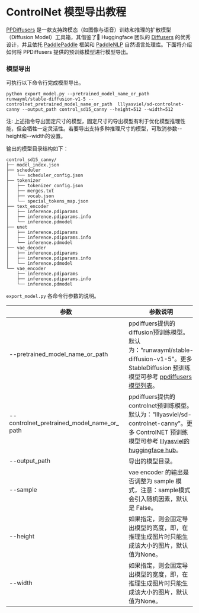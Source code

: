 # ControlNet 模型导出教程


[PPDiffusers](https://github.com/PaddlePaddle/PaddleNLP/tree/develop/ppdiffusers) 是一款支持跨模态（如图像与语音）训练和推理的扩散模型（Diffusion Model）工具箱，其借鉴了🤗 Huggingface 团队的 [Diffusers](https://github.com/huggingface/diffusers) 的优秀设计，并且依托 [PaddlePaddle](https://github.com/PaddlePaddle/Paddle) 框架和 [PaddleNLP](https://github.com/PaddlePaddle/PaddleNLP) 自然语言处理库。下面将介绍如何将 PPDiffusers 提供的预训练模型进行模型导出。

### 模型导出

可执行以下命令行完成模型导出。

```shell
python export_model.py --pretrained_model_name_or_path runwayml/stable-diffusion-v1-5 --controlnet_pretrained_model_name_or_path  lllyasviel/sd-controlnet-canny --output_path control_sd15_canny --height=512 --width=512
```
注: 上述指令导出固定尺寸的模型，固定尺寸的导出模型有利于优化模型推理性能，但会牺牲一定灵活性。若要导出支持多种推理尺寸的模型，可取消参数--height和--width的设置。

输出的模型目录结构如下：

```shell
control_sd15_canny/
├── model_index.json
├── scheduler
│   └── scheduler_config.json
├── tokenizer
│   ├── tokenizer_config.json
│   ├── merges.txt
│   ├── vocab.json
│   └── special_tokens_map.json
├── text_encoder
│   ├── inference.pdiparams
│   ├── inference.pdiparams.info
│   └── inference.pdmodel
├── unet
│   ├── inference.pdiparams
│   ├── inference.pdiparams.info
│   └── inference.pdmodel
├── vae_decoder
│   ├── inference.pdiparams
│   ├── inference.pdiparams.info
│   └── inference.pdmodel
└── vae_encoder
    ├── inference.pdiparams
    ├── inference.pdiparams.info
    └── inference.pdmodel
```


`export_model.py` 各命令行参数的说明。

| 参数 |参数说明 |
|----------|--------------|
| <span style="display:inline-block;width: 230pt"> --pretrained_model_name_or_path </span> | ppdiffuers提供的diffusion预训练模型。默认为："runwayml/stable-diffusion-v1-5"。更多 StableDiffusion 预训练模型可参考 [ppdiffusers 模型列表](../README.md#ppdiffusers模型支持的权重)。|
| <span style="display:inline-block;width: 230pt"> --controlnet_pretrained_model_name_or_path </span> | ppdiffuers提供的controlnet预训练模型。默认为："lllyasviel/sd-controlnet-canny"。更多 ControlNET 预训练模型可参考 [lllyasviel的huggingface hub](https://huggingface.co/lllyasviel)。|
| --output_path | 导出的模型目录。 |
| --sample | vae encoder 的输出是否调整为 sample 模式，注意：sample模式会引入随机因素，默认是 False。|
| --height | 如果指定，则会固定导出模型的高度，即，在推理生成图片时只能生成该大小的图片，默认值为None。|
| --width | 如果指定，则会固定导出模型的宽度，即，在推理生成图片时只能生成该大小的图片，默认值为None。|
